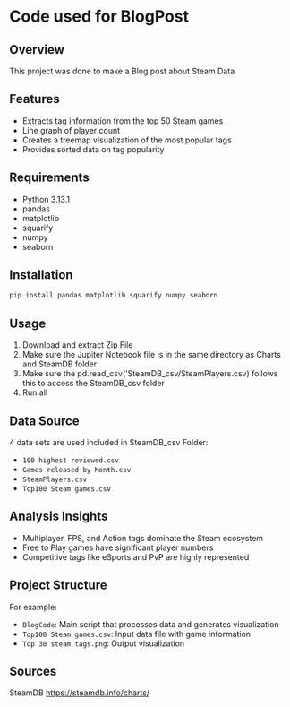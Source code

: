 # Code used for BlogPost

## Overview
This project was done to make a Blog post about Steam Data

## Features
- Extracts tag information from the top 50 Steam games
- Line graph of player count
- Creates a treemap visualization of the most popular tags
- Provides sorted data on tag popularity

## Requirements
- Python 3.13.1
- pandas
- matplotlib
- squarify
- numpy
- seaborn

## Installation
```bash
pip install pandas matplotlib squarify numpy seaborn
```

## Usage
1. Download and extract Zip File
2. Make sure the Jupiter Notebook file is in the same directory as Charts and SteamDB folder
3. Make sure the pd.read_csv('SteamDB_csv/SteamPlayers.csv) follows this to access the SteamDB_csv folder
4. Run all 

## Data Source
4 data sets are used included in SteamDB_csv Folder:
- `100 highest reviewed.csv`
- `Games released by Month.csv`
- `SteamPlayers.csv`
- `Top100 Steam games.csv`

## Analysis Insights
- Multiplayer, FPS, and Action tags dominate the Steam ecosystem
- Free to Play games have significant player numbers
- Competitive tags like eSports and PvP are highly represented

## Project Structure
For example:
- `BlogCode`: Main script that processes data and generates visualization
- `Top100 Steam games.csv`: Input data file with game information
- `Top 30 steam tags.png`: Output visualization

## Sources
SteamDB https://steamdb.info/charts/